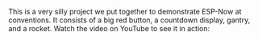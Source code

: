 This is a very silly project we put together to demonstrate ESP-Now at conventions.
It consists of a big red button, a countdown display, gantry, and a rocket. 
Watch the video on YouTube to see it in action:
